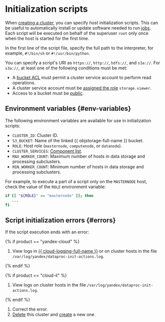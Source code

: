 # Initialization scripts

When [creating a cluster](../operations/cluster-create.md), you can specify host initialization scripts. This can be useful to automatically install or update software needed to run [jobs](./jobs.md). Each script will be executed on behalf of the superuser `root` only once when the host is started for the first time.

In the first line of the script file, specify the full path to the interpreter, for example, `#!/bin/sh` or `#!/usr/bin/python`.

You can specify a script's URI as `https://`, `http://`, `hdfs://`, and `s3a://`. For `s3a://`, at least one of the following conditions must be met:

* A [bucket ACL](../../storage/operations/buckets/edit-acl.md) must permit a cluster service account to perform read operations.
* A cluster service account must be [assigned the role](../../iam/operations/sa/assign-role-for-sa.md) `storage.viewer`.
* Access to a bucket must be [public](../../storage/operations/buckets/bucket-availability.md).

## Environment variables {#env-variables}

The following environment variables are available for use in initialization scripts:

* `CLUSTER_ID`: Cluster ID.
* `S3_BUCKET`: Name of the linked {{ objstorage-full-name }} bucket.
* `ROLE`: Host role (`masternode`, `computenode`, or `datanode`).
* `CLUSTER_SERVICES`: [Component list](../concepts/environment).
* `MAX_WORKER_COUNT`: Maximum number of hosts in data storage and processing subclusters.
* `MIN_WORKER_COUNT`: Minimum number of hosts in data storage and processing subclusters.

For example, to execute a part of a script only on the `MASTERNODE` host, check the value of the `ROLE` environment variable:

```bash
if [[ "${ROLE}" == "masternode" ]]; then
   ...
fi
```

## Script initialization errors {#errors}

If the script execution ends with an error:

{% if product == "yandex-cloud" %}

1. View logs in [{{ cloud-logging-full-name }}](../../logging/operations/read-logs.md) or on cluster hosts in the file `/var/log/yandex/dataproc-init-actions.log`.

{% endif %}

{% if product == "cloud-il" %}

1. View logs on cluster hosts in the file `/var/log/yandex/dataproc-init-actions.log`.

{% endif %}

1. Correct the error.
1. [Delete](../operations/cluster-delete.md) this cluster and [create](../operations/cluster-create.md) a new one.
